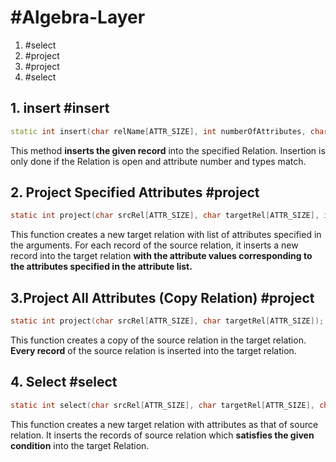 
# #Algebra-Layer
1. #select 
2. #project 
3. #project 
4. #select 

## 1. insert  #insert
```cpp
static int insert(char relName[ATTR_SIZE], int numberOfAttributes, char record[][ATTR_SIZE]);
```
This method **inserts the given record** into the specified Relation. Insertion is only done if the Relation is open and attribute number and types match.


## 2. Project Specified Attributes #project

```c
static int project(char srcRel[ATTR_SIZE], char targetRel[ATTR_SIZE], int tar_nAttrs, char tar_Attrs[][ATTR_SIZE]);
```

This function creates a new target relation with list of attributes specified in the arguments. For each record of the source relation, it inserts a new record into the target relation **with the attribute values corresponding to the attributes specified in the attribute list.**

## 3.Project All Attributes (Copy Relation) #project
```c
static int project(char srcRel[ATTR_SIZE], char targetRel[ATTR_SIZE]);
```

This function creates a copy of the source relation in the target relation. **Every record** of the source relation is inserted into the target relation.

## 4. Select #select
```c
static int select(char srcRel[ATTR_SIZE], char targetRel[ATTR_SIZE], char attr[ATTR_SIZE], int op, char strVal[ATTR_SIZE]);
```

This function creates a new target relation with attributes as that of source relation. It inserts the records of source relation which **satisfies the given condition** into the target Relation.
